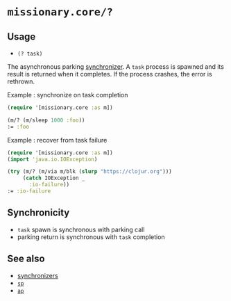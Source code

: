# `missionary.core/?`

## Usage
* `(? task)`

The asynchronous parking [synchronizer](/synchronizers.html). A `task` process is spawned and its result is returned
when it completes. If the process crashes, the error is rethrown.

Example : synchronize on task completion
```clojure
(require '[missionary.core :as m])

(m/? (m/sleep 1000 :foo))
:= :foo
```

Example : recover from task failure
```clojure
(require '[missionary.core :as m])
(import 'java.io.IOException)

(try (m/? (m/via m/blk (slurp "https://clojur.org")))
     (catch IOException _
       :io-failure))
:= :io-failure
```

## Synchronicity
* `task` spawn is synchronous with parking call
* parking return is synchronous with `task` completion

## See also
* [synchronizers](/synchronizers.html)
* [`sp`](/api/missionary.core/sp.html)
* [`ap`](/api/missionary.core/ap.html)